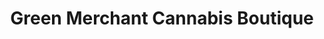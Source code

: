 ---
title: "Green Merchant Cannabis Boutique"
url: /toronto/green-merchant-cannabis-boutique/
shop: cannabis
---